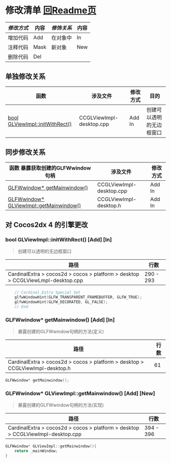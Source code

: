 # 修改清单 [回Readme页](../README.md)

|*修改方式*|内容|*修饰关系*|内容|
|-|-|-|-|
|增加代码|Add|在对象中|In|
|注释代码|Mask|新对象|New|
|删除代码|Del|

## 单独修改关系

|函数|涉及文件|修改方式|目的|
|-|-|-|-|
|[bool GLViewImpl::initWithRect()](###-bool-GLViewImpl::initWithRect()-[Add]-[In])|CCGLViewImpl-desktop.cpp|Add In|创建可以透明的无边框窗口|

## 同步修改关系

|函数 暴露获取创建的GLFWwindow句柄|涉及文件|修改方式|
|-|-|-|
|[GLFWwindow* getMainwindow()](###-GLFWwindow*-getMainwindow()-[Add]-[In])|CCGLViewImpl-desktop.cpp|Add In|
|[GLFWwindow* GLViewImpl::getMainwindow()](###-GLFWwindow*-GLViewImpl::getMainwindow()-[Add]-[New])|CCGLViewImpl-desktop.h|Add In|

## 对 Cocos2dx 4 的引擎更改

### bool GLViewImpl::initWithRect() [Add] [In]
> 创建可以透明的无边框窗口

|路径|行数|
|-|-|
|CardinalExtra > cocos2d > cocos > platform > desktop > CCGLViewLmpl-desktop.cpp|290 - 293|

```C++
    // Cardinal_Extra Special Set
    glfwWindowHint(GLFW_TRANSPARENT_FRAMEBUFFER, GLFW_TRUE);
    glfwWindowHint(GLFW_DECORATED, GL_FALSE);
    // End
```


### GLFWwindow* getMainwindow() [Add] [In]
> 暴露创建的GLFWwindow句柄的方法(定义)

|路径|行数|
|-|-|
|CardinalExtra > cocos2d > cocos > platform > desktop > CCGLViewImpl-desktop.h|61|

```C++
GLFWwindow* getMainwindow();
```

### GLFWwindow* GLViewImpl::getMainwindow() [Add] [New]
> 暴露创建的GLFWwindow句柄的方法(实现)

|路径|行数|
|-|-|
|CardinalExtra > cocos2d > cocos > platform > desktop > CCGLViewImpl-desktop.cpp|394 - 396|

```C++
GLFWwindow* GLViewImpl::getMainwindow(){
    return _mainWindow;
}
```